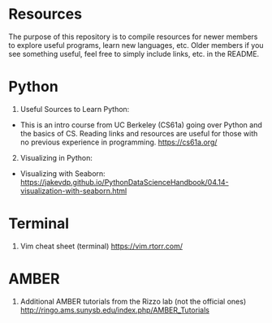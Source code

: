 # Resources
The purpose of this repository is to compile resources for newer members to explore useful programs, learn new languages, etc. Older members if you see something useful, feel free to simply include links, etc. in the README.

# Python
1. Useful Sources to Learn Python:
  - This is an intro course from UC Berkeley (CS61a) going over Python and the basics of CS. Reading links and resources are      useful for those with no previous experience in programming. https://cs61a.org/ 

2. Visualizing in Python:
  - Visualizing with Seaborn: https://jakevdp.github.io/PythonDataScienceHandbook/04.14-visualization-with-seaborn.html 

# Terminal
1. Vim cheat sheet (terminal)
https://vim.rtorr.com/ 

# AMBER
1. Additional AMBER tutorials from the Rizzo lab (not the official ones)
http://ringo.ams.sunysb.edu/index.php/AMBER_Tutorials
